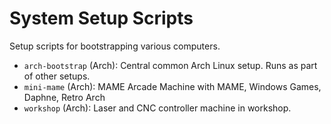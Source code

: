 # System Setup Scripts

Setup scripts for bootstrapping various computers.

- `arch-bootstrap` (Arch): Central common Arch Linux setup. Runs as part of other setups.
- `mini-mame` (Arch): MAME Arcade Machine with MAME, Windows Games, Daphne, Retro Arch
- `workshop` (Arch): Laser and CNC controller machine in workshop.

